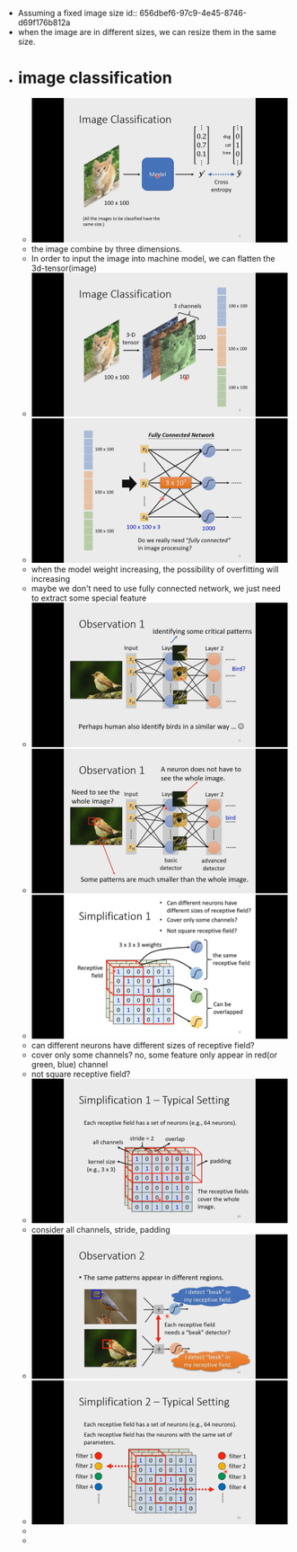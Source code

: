 - Assuming a fixed image size
  id:: 656dbef6-97c9-4e45-8746-d69f176b812a
- when the image are in different sizes, we can resize them in the same size.
- # image classification
	- ![image.png](../assets/image_1701691563803_0.png)
	- the image combine by three dimensions.
	- In order to input the image into machine model, we can flatten the 3d-tensor(image)
	- ![image.png](../assets/image_1701691650500_0.png)
	- ![image.png](../assets/image_1701691673228_0.png)
	- when the model weight increasing, the possibility of overfitting will increasing
	- maybe we don't need to use fully connected network, we just need to extract some special feature
	- ![image.png](../assets/image_1701691793710_0.png)
	- ![image.png](../assets/image_1701691853948_0.png)
	- ![image.png](../assets/image_1701697825475_0.png)
	- can different neurons have different sizes of receptive field?
	- cover only some channels? no, some feature only appear in red(or green, blue) channel
	- not square receptive field?
	- ![image.png](../assets/image_1701697991649_0.png)
	- consider all channels, stride, padding
	- ![image.png](../assets/image_1701698108748_0.png)
	- ![image.png](../assets/image_1701692693397_0.png)
	-
	-